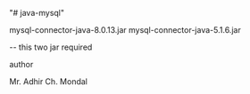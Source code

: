 "# java-mysql" 


mysql-connector-java-8.0.13.jar
mysql-connector-java-5.1.6.jar

 -- this two jar required 
 
 
 author
 
 Mr. Adhir Ch. Mondal
